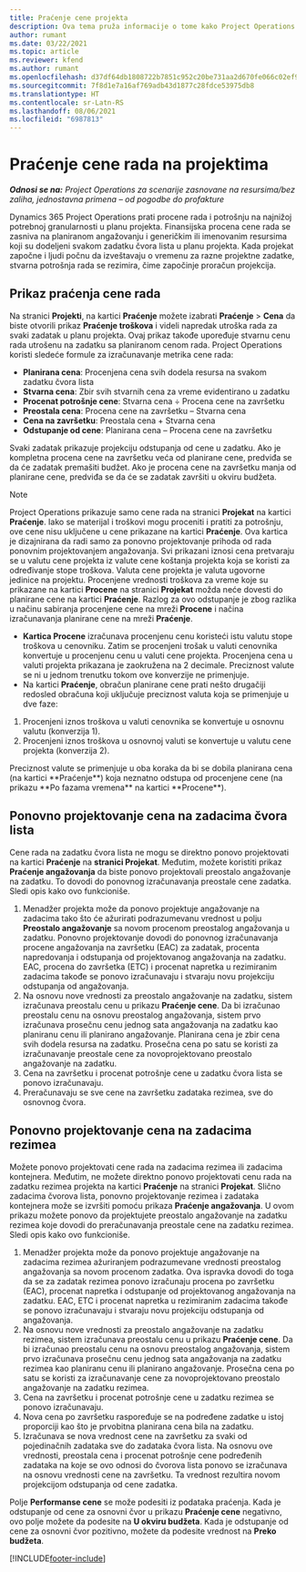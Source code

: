 ```yaml
---
title: Praćenje cene projekta
description: Ova tema pruža informacije o tome kako Project Operations prati napredak u odnosu na cenu rada i potrošnju na projektu.
author: rumant
ms.date: 03/22/2021
ms.topic: article
ms.reviewer: kfend
ms.author: rumant
ms.openlocfilehash: d37df64db1808722b7851c952c20be731aa2d670fe066c02ef90386712487407
ms.sourcegitcommit: 7f8d1e7a16af769adb43d1877c28fdce53975db8
ms.translationtype: HT
ms.contentlocale: sr-Latn-RS
ms.lasthandoff: 08/06/2021
ms.locfileid: "6987813"
---
```

# <a name="labor-cost-tracking-on-projects"></a>Praćenje cene rada na projektima

_**Odnosi se na:** Project Operations za scenarije zasnovane na resursima/bez zaliha, jednostavna primena – od pogodbe do profakture_

Dynamics 365 Project Operations prati procene rada i potrošnju na najnižoj potrebnoj granularnosti u planu projekta. Finansijska procena cene rada se zasniva na planiranom angažovanju i generičkim ili imenovanim resursima koji su dodeljeni svakom zadatku čvora lista u planu projekta. Kada projekat započne i ljudi počnu da izveštavaju o vremenu za razne projektne zadatke, stvarna potrošnja rada se rezimira, čime započinje proračun projekcija.

## <a name="labor-cost-tracking-view"></a>Prikaz praćenja cene rada

Na stranici **Projekti**, na kartici **Praćenje** možete izabrati **Praćenje** > **Cena** da biste otvorili prikaz **Praćenje troškova** i videli napredak utroška rada za svaki zadatak u planu projekta. Ovaj prikaz takođe upoređuje stvarnu cenu rada utrošenu na zadatku sa planiranom cenom rada. Project Operations koristi sledeće formule za izračunavanje metrika cene rada:

- **Planirana cena**: Procenjena cena svih dodela resursa na svakom zadatku čvora lista
- **Stvarna cena**: Zbir svih stvarnih cena za vreme evidentirano u zadatku
- **Procenat potrošnje cene**: Stvarna cena ÷ Procena cene na završetku
- **Preostala cena**: Procena cene na završetku – Stvarna cena
- **Cena na završetku**: Preostala cena + Stvarna cena
- **Odstupanje od cene**: Planirana cena – Procena cene na završetku

Svaki zadatak prikazuje projekciju odstupanja od cene u zadatku. Ako je kompletna procena cene na završetku veća od planirane cene, predviđa se da će zadatak premašiti budžet. Ako je procena cene na završetku manja od planirane cene, predviđa se da će se zadatak završiti u okviru budžeta.

>[!NOTE]
> Project Operations prikazuje samo cene rada na stranici **Projekat** na kartici **Praćenje**. Iako se materijal i troškovi mogu proceniti i pratiti za potrošnju, ove cene nisu uključene u cene prikazane na kartici **Praćenje**. Ova kartica je dizajnirana da radi samo za ponovno projektovanje prihoda od rada ponovnim projektovanjem angažovanja.
Svi prikazani iznosi cena pretvaraju se u valutu cene projekta iz valute cene koštanja projekta koja se koristi za određivanje stope troškova. Valuta cene projekta je valuta ugovorne jedinice na projektu. Procenjene vrednosti troškova za vreme koje su prikazane na kartici **Procene** na stranici **Projekat** možda neće dovesti do planirane cene na kartici **Praćenje**. Razlog za ovo odstupanje je zbog razlika u načinu sabiranja procenjene cene na mreži **Procene** i načina izračunavanja planirane cene na mreži **Praćenje**. 
>
> - **Kartica Procene** izračunava procenjenu cenu koristeći istu valutu stope troškova u cenovniku. Zatim se procenjeni trošak u valuti cenovnika konvertuje u procenjenu cenu u valuti cene projekta. Procenjena cena u valuti projekta prikazana je zaokružena na 2 decimale. Preciznost valute se ni u jednom trenutku tokom ove konverzije ne primenjuje. 
> - Na kartici **Praćenje**, obračun planirane cene prati nešto drugačiji redosled obračuna koji uključuje preciznost valuta koja se primenjuje u dve faze: 
   ><ol>
   ><li>Procenjeni iznos troškova u valuti cenovnika se konvertuje u osnovnu valutu (konverzija 1).</li>
   ><li>Procenjeni iznos troškova u osnovnoj valuti se konvertuje u valutu cene projekta (konverzija 2). </li>
   ></ol>
   >Preciznost valute se primenjuje u oba koraka da bi se dobila planirana cena (na kartici **Praćenje**) koja neznatno odstupa od procenjene cene (na prikazu **Po fazama vremena** na kartici **Procene**). 
   
## <a name="reprojecting-costs-on-leaf-node-tasks"></a>Ponovno projektovanje cena na zadacima čvora lista

Cene rada na zadatku čvora lista ne mogu se direktno ponovo projektovati na kartici **Praćenje** na **stranici Projekat**. Međutim, možete koristiti prikaz **Praćenje angažovanja** da biste ponovo projektovali preostalo angažovanje na zadatku. To dovodi do ponovnog izračunavanja preostale cene zadatka. Sledi opis kako ovo funkcioniše.

1. Menadžer projekta može da ponovo projektuje angažovanje na zadacima tako što će ažurirati podrazumevanu vrednost u polju **Preostalo angažovanje** sa novom procenom preostalog angažovanja u zadatku. Ponovno projektovanje dovodi do ponovnog izračunavanja procene angažovanja na završetku (EAC) za zadatak, procenta napredovanja i odstupanja od projektovanog angažovanja na zadatku. EAC, procena do završetka (ETC) i procenat napretka u rezimiranim zadacima takođe se ponovo izračunavaju i stvaraju novu projekciju odstupanja od angažovanja.
2. Na osnovu nove vrednosti za preostalo angažovanje na zadatku, sistem izračunava preostalu cenu u prikazu **Praćenje cene**. Da bi izračunao preostalu cenu na osnovu preostalog angažovanja, sistem prvo izračunava prosečnu cenu jednog sata angažovanja na zadatku kao planiranu cenu ili planirano angažovanje. Planirana cena je zbir cena svih dodela resursa na zadatku. Prosečna cena po satu se koristi za izračunavanje preostale cene za novoprojektovano preostalo angažovanje na zadatku.
3. Cena na završetku i procenat potrošnje cene u zadatku čvora lista se ponovo izračunavaju.
4. Preračunavaju se sve cene na završetku zadataka rezimea, sve do osnovnog čvora.

## <a name="reprojecting-costs-on-summary-tasks"></a>Ponovno projektovanje cena na zadacima rezimea

Možete ponovo projektovati cene rada na zadacima rezimea ili zadacima kontejnera. Međutim, ne možete direktno ponovo projektovati cenu rada na zadatku rezimea projekta na kartici **Praćenje** na stranici **Projekat**. Slično zadacima čvorova lista, ponovno projektovanje rezimea i zadataka kontejnera može se izvršiti pomoću prikaza **Praćenje angažovanja**. U ovom prikazu možete ponovo da projektujete preostalo angažovanje na zadatku rezimea koje dovodi do preračunavanja preostale cene na zadatku rezimea. Sledi opis kako ovo funkcioniše.

1. Menadžer projekta može da ponovo projektuje angažovanje na zadacima rezimea ažuriranjem podrazumevane vrednosti preostalog angažovanja sa novom procenom zadatka. Ova ispravka dovodi do toga da se za zadatak rezimea ponovo izračunaju procena po završetku (EAC), procenat napretka i odstupanje od projektovanog angažovanja na zadatku. EAC, ETC i procenat napretka u rezimiranim zadacima takođe se ponovo izračunavaju i stvaraju novu projekciju odstupanja od angažovanja.
2. Na osnovu nove vrednosti za preostalo angažovanje na zadatku rezimea, sistem izračunava preostalu cenu u prikazu **Praćenje cene**. Da bi izračunao preostalu cenu na osnovu preostalog angažovanja, sistem prvo izračunava prosečnu cenu jednog sata angažovanja na zadatku rezimea kao planiranu cenu ili planirano angažovanje. Prosečna cena po satu se koristi za izračunavanje cene za novoprojektovano preostalo angažovanje na zadatku rezimea.
3. Cena na završetku i procenat potrošnje cene u zadatku rezimea se ponovo izračunavaju.
4. Nova cena po završetku raspoređuje se na podređene zadatke u istoj proporciji kao što je prvobitna planirana cena bila na zadatku.
5. Izračunava se nova vrednost cene na završetku za svaki od pojedinačnih zadataka sve do zadataka čvora lista. Na osnovu ove vrednosti, preostala cena i procenat potrošnje cene podređenih zadataka na koje se ovo odnosi do čvorova lista ponovo se izračunava na osnovu vrednosti cene na završetku. Ta vrednost rezultira novom projekcijom odstupanja od cene zadatka. 


Polje **Performanse cene** se može podesiti iz podataka praćenja. Kada je odstupanje od cene za osnovni čvor u prikazu **Praćenje cene** negativno, ovo polje možete da podesite na **U okviru budžeta**. Kada je odstupanje od cene za osnovni čvor pozitivno, možete da podesite vrednost na **Preko budžeta**.


[!INCLUDE[footer-include](../includes/footer-banner.md)]
